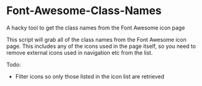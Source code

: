 # Font-Awesome-Class-Names
A hacky tool to get the class names from the Font Awesome icon page

This script will grab all of the class names from the Font Awesome icon page. This includes any of the icons used in the page itself, so you need to remove external icons used in navigation etc from the list.

Todo:
- Filter icons so only those listed in the icon list are retrieved